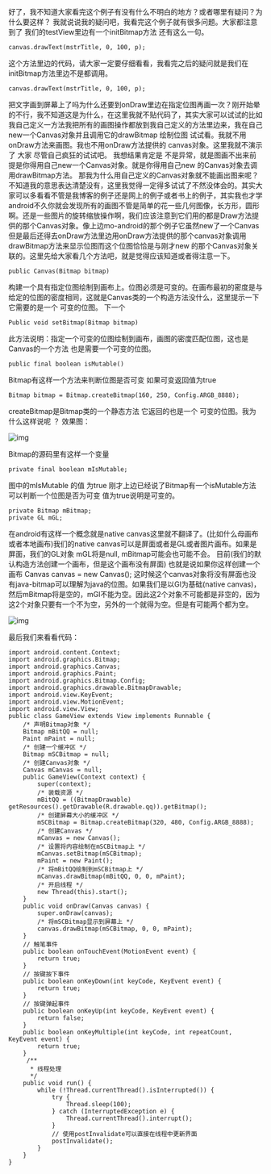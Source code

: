 好了，我不知道大家看完这个例子有没有什么不明白的地方？或者哪里有疑问？为什么要这样？ 我就说说我的疑问吧，我看完这个例子就有很多问题。大家都注意到了 我们的testView里边有一个initBitmap方法 还有这么一句。
```  
canvas.drawText(mstrTitle, 0, 100, p); 
```
这个方法里边的代码，请大家一定要仔细看看，我看完之后的疑问就是我们在initBitmap方法里边不是都调用。
```  
canvas.drawText(mstrTitle, 0, 100, p); 
```
把文字画到屏幕上了吗为什么还要到onDraw里边在指定位图再画一次？刚开始晕的不行，我不知道这是为什么，在这里我就不贴代码了，其实大家可以试试的比如我自己定义一方法我把所有的画图操作都放到我自己定义的方法里边来，我在自己new一个Canvas对象并且调用它的drawBitmap 绘制位图 试试看。我就不用onDraw方法来画图。我也不用onDraw方法提供的 canvas对象。这里我就不演示了 大家 尽管自己疯狂的试试吧。 我想结果肯定是 不是异常，就是图画不出来前提是你得用自己new一个Canvas对象。就是你得用自己new 的Canvas对象去调用drawBitmap方法。 
那我为什么用自己定义的Canvas对象就不能画出图来呢？不知道我的意思表达清楚没有，这里我觉得一定得多试试了不然没体会的。其实大家可以多看看不管是我博客的例子还是网上的例子或者书上的例子，其实我也才学android不久你就会发现所有的画图不管是简单的花一些几何图像，长方形，圆形啊。还是一些图片的旋转缩放操作啊，我们应该注意到它们用的都是Draw方法提供的那个Canvas对象。像上边mo-android的那个例子它虽然new了一个Canvas但是最后还得去onDraw方法里边用onDraw方法提供的那个canvas对象调用drawBitmap方法来显示位图而这个位图恰恰是与刚才new 的那个Canvas对象关联的。这里先给大家看几个方法吧，就是觉得应该知道或者得注意一下。 
```  
public Canvas(Bitmap bitmap) 
```
构建一个具有指定位图绘制到画布上。位图必须是可变的。在画布最初的密度是与给定的位图的密度相同，这就是Canvas类的一个构造方法没什么，这里提示一下它需要的是一个 可变的位图。 下一个 
```  
Public void setBitmap(Bitmap bitmap) 
```
此方法说明：指定一个可变的位图绘制到画布，画图的密度匹配位图，这也是Canvas的一个方法 也是需要一个可变的位图。 
```  
public final boolean isMutable() 
```
Bitmap有这样一个方法来判断位图是否可变 如果可变返回值为true 
```  
Bitmap bitmap = Bitmap.createBitmap(160, 250, Config.ARGB_8888);
```
createBitmap是Bitmap类的一个静态方法 它返回的也是一个 可变的位图。我为什么这样说呢 ？
效果图：

![img](http://emanual.github.io/md-android/img/media_canvas/02_canvas.jpg) 

Bitmap的源码里有这样一个变量
```  
private final boolean mIsMutable; 
```
图中的mIsMutable  的值 为true 刚才上边已经说了Bitmap有一个isMutable方法可以判断一个位图是否为可变 值为true说明是可变的。 
```  
private Bitmap mBitmap; 
private GL mGL; 
```
在android有这样一个概念就是native canvas这里就不翻译了。(比如什么母画布或者本地画布)我们的native canvas可以是屏面或者是GL或者图片画布。如果是屏面，我们的GL对象 mGL将是null, mBitmap可能会也可能不会。
目前(我们的默认构造方法创建一个画布，但是这个画布没有屏面) 也就是说如果你这样创建一个画布
Canvas canvas = new Canvas(); 这时候这个canvas对象将没有屏面也没有java-bitmap可以理解为java的位图。如果我们是以Gl为基础(native canvas)，然后mBitmap将是空的，mGl不能为空。因此这2个对象不可能都是非空的，因为这2个对象只要有一个不为空，另外的一个就得为空。但是有可能两个都为空。

![img](http://emanual.github.io/md-android/img/media_canvas/02_canvas2.jpg) 

最后我们来看看代码：
```  
import android.content.Context;
import android.graphics.Bitmap;
import android.graphics.Canvas;
import android.graphics.Paint;
import android.graphics.Bitmap.Config;
import android.graphics.drawable.BitmapDrawable;
import android.view.KeyEvent;
import android.view.MotionEvent;
import android.view.View;
public class GameView extends View implements Runnable {
	/* 声明Bitmap对象 */
	Bitmap mBitQQ = null;
	Paint mPaint = null;
	/* 创建一个缓冲区 */
	Bitmap mSCBitmap = null;
	/* 创建Canvas对象 */
	Canvas mCanvas = null;
	public GameView(Context context) {
		super(context);
		/* 装载资源 */
		mBitQQ = ((BitmapDrawable) getResources().getDrawable(R.drawable.qq)).getBitmap();
		/* 创建屏幕大小的缓冲区 */
		mSCBitmap = Bitmap.createBitmap(320, 480, Config.ARGB_8888);
		/* 创建Canvas */
		mCanvas = new Canvas();
		/* 设置将内容绘制在mSCBitmap上 */
		mCanvas.setBitmap(mSCBitmap);
		mPaint = new Paint();
		/* 将mBitQQ绘制到mSCBitmap上 */
		mCanvas.drawBitmap(mBitQQ, 0, 0, mPaint);
		/* 开启线程 */
		new Thread(this).start();
	}
	public void onDraw(Canvas canvas) {
		super.onDraw(canvas);
		/* 将mSCBitmap显示到屏幕上 */
		canvas.drawBitmap(mSCBitmap, 0, 0, mPaint);
	}
	// 触笔事件
	public boolean onTouchEvent(MotionEvent event) {
		return true;
	}
	// 按键按下事件
	public boolean onKeyDown(int keyCode, KeyEvent event) {
		return true;
	}
	// 按键弹起事件
	public boolean onKeyUp(int keyCode, KeyEvent event) {
		return false;
	}
	public boolean onKeyMultiple(int keyCode, int repeatCount, KeyEvent event) {
		return true;
	}
	 /**
	  * 线程处理
	  */
	public void run() {
		while (!Thread.currentThread().isInterrupted()) {
			try {
				Thread.sleep(100);
			} catch (InterruptedException e) {
				Thread.currentThread().interrupt();
			}
			// 使用postInvalidate可以直接在线程中更新界面
			postInvalidate();
		}
	}
}
```